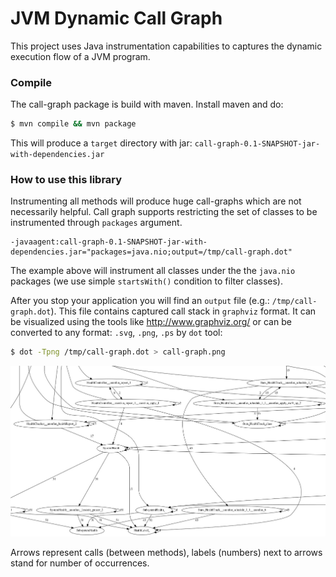 JVM Dynamic Call Graph
=======================
This project uses Java instrumentation capabilities to captures the dynamic execution flow of a JVM program.

### Compile
The call-graph package is build with maven. Install maven and do:
 ```sh
 $ mvn compile && mvn package
 ```
This will produce a `target` directory with jar: `call-graph-0.1-SNAPSHOT-jar-with-dependencies.jar`

### How to use this library
Instrumenting all methods will produce huge call-graphs which are not necessarily helpful. Call graph supports restricting the set of classes
to be instrumented through `packages` argument.
```
-javaagent:call-graph-0.1-SNAPSHOT-jar-with-dependencies.jar="packages=java.nio;output=/tmp/call-graph.dot"
```
The example above will instrument all classes under the the `java.nio` packages (we use simple `startsWith()` condition to filter classes).

After you stop your application you will find an `output` file (e.g.: `/tmp/call-graph.dot`).
This file contains captured call stack in `graphviz` format.
It can be visualized using the tools like http://www.graphviz.org/ or can be converted to any format: `.svg`, `.png`, `.ps` by `dot` tool:
```sh
$ dot -Tpng /tmp/call-graph.dot > call-graph.png
```

[![Example](callgraph-oss.jpg)](callgraph-oss.jpg)

Arrows represent calls (between methods), labels (numbers) next to arrows stand for number of occurrences.
